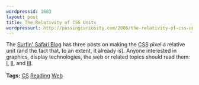 ```yaml
--- 
wordpressid: 1683
layout: post
title: The Relativity of CSS Units
wordpressurl: http://passingcuriosity.com/2006/the-relativity-of-css-units/
---
```

The <a class="title" href="http://webkit.opendarwin.org/blog/">Surfin' Safari Blog</a> has three posts on making the <acronym title="Cascading Style Sheet">CSS</acronym> <acronym>pixel</acronym> a relative unit (and the fact that, to an extent, it already is). Anyone interested in graphics, display technologies, the web or related topics should read them: <a href="http://webkit.opendarwin.org/blog/?p=55">I</a>, <a href="http://webkit.opendarwin.org/blog/?p=56">II</a>, and <a href="http://webkit.opendarwin.org/blog/?p=57">III</a>.<br /><br /><span class="tags"><strong>Tags:</strong> <a rel="tag" href="http:/del.icio.us/thsutton/cs">CS</a> <a rel="tag" href="http:/del.icio.us/thsutton/reading">Reading</a> <a rel="tag" href="http:/del.icio.us/thsutton/web">Web</a></span>
